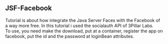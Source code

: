 <h2>JSF-Facebook</h2>
<p>
Tutorial is about how integrate the Java Server Faces with the Facebook of a way more free.
In this tutorial i used the socialauth API of 3Pillar Labs.<br/>
To use, you need make the download, put at a container, register the app on facebook, put the id and the password at loginBean attributes.
</p>
